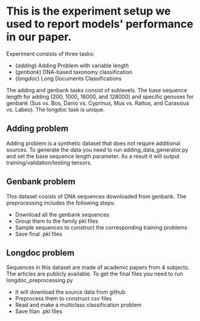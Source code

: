 # This is the experiment setup we used to report models' performance in our paper.

Experiment consists of three tasks:

- (*adding*) Adding Problem with variable length
- (*genbank*) DNA-based taxonomy classification
- (*longdoc*) Long Documents Classifications

The adding and genbank tasks consist of sublevels. The base sequence length for adding (200, 1000, 16000, and 128000) and specific genuses for genbank (Sus vs. Bos, Danio vs. Cyprinus, Mus vs. Rattus, and Carassius vs. Labeo). The longdoc task is unique.

## Adding problem

Adding problem is a synthetic dataset that does not require additional sources.
To generate the data you need to run adding_data_generator.py and set the base sequence length parameter.
As a result it will output training/validation/testing tensors.

## Genbank problem

This dataset cosists of DNA sequences downloaded from genbank.
The preprocessing includes the following steps:
- Download all the genbank sequences
- Group them to the family pkl files
- Sample sequences to construct the corresponding training problems
- Save final .pkl files

## Longdoc problem

Sequences in this dataset are made of academic papers from 4 subjects.
The articles are publicly available.
To get the final files you need to run longdoc_preprocessing.py
- It will download the source data from github
- Preprocess them to construct csv files
- Read and make a multiclass classification problem
- Save filan .pkl files
